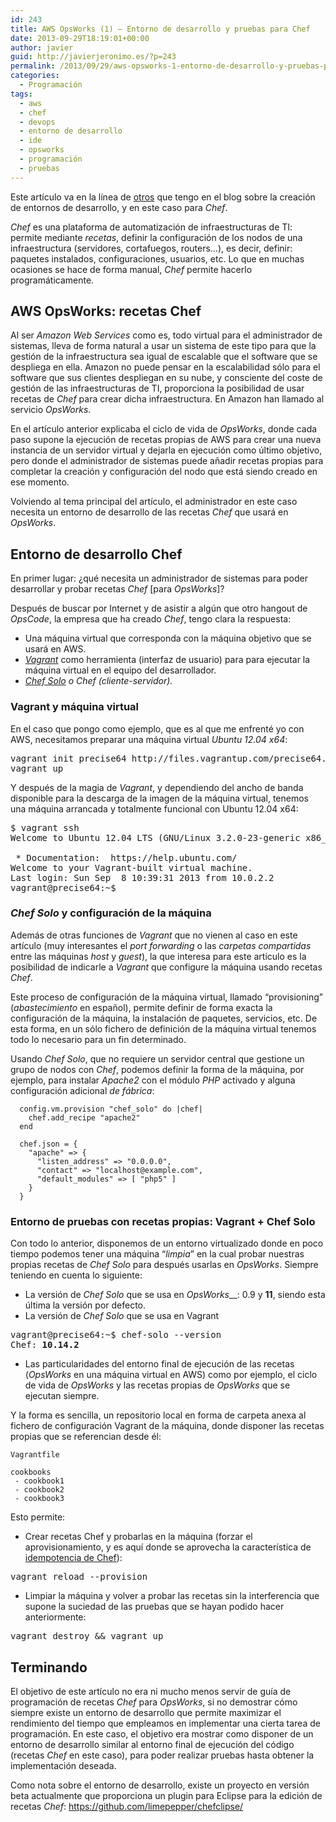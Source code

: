 ```yaml
---
id: 243
title: AWS OpsWorks (1) – Entorno de desarrollo y pruebas para Chef
date: 2013-09-29T18:19:01+00:00
author: javier
guid: http://javierjeronimo.es/?p=243
permalink: /2013/09/29/aws-opsworks-1-entorno-de-desarrollo-y-pruebas-para-chef/
categories:
  - Programación
tags:
  - aws
  - chef
  - devops
  - entorno de desarrollo
  - ide
  - opsworks
  - programación
  - pruebas
---
```

Este artículo va en la línea de [otros](http://javierjeronimo.es/?p=164 "Entorno de desarrollo Android") que tengo en el blog sobre la creación de entornos de desarrollo, y en este caso para _Chef_.

_Chef_ es una plataforma de automatización de infraestructuras de TI: permite mediante _recetas_, definir la configuración de los nodos de una infraestructura (servidores, cortafuegos, routers&#8230;), es decir, definir: paquetes instalados, configuraciones, usuarios, etc. Lo que en muchas ocasiones se hace de forma manual, _Chef_ permite hacerlo programáticamente.

## AWS OpsWorks: recetas Chef

Al ser _Amazon Web Services_ como es, todo virtual para el administrador de sistemas, lleva de forma natural a usar un sistema de este tipo para que la gestión de la infraestructura sea igual de escalable que el software que se despliega en ella. Amazon no puede pensar en la escalabilidad sólo para el software que sus clientes despliegan en su nube, y consciente del coste de gestión de las infraestructuras de TI, proporciona la posibilidad de usar recetas de _Chef_ para crear dicha infraestructura. En Amazon han llamado al servicio _OpsWorks_.

En el artículo anterior explicaba el ciclo de vida de _OpsWorks_, donde cada paso supone la ejecución de recetas propias de AWS para crear una nueva instancia de un servidor virtual y dejarla en ejecución como último objetivo, pero donde el administrador de sistemas puede añadir recetas propias para completar la creación y configuración del nodo que está siendo creado en ese momento.

Volviendo al tema principal del artículo, el administrador en este caso necesita un entorno de desarrollo de las recetas _Chef_ que usará en _OpsWorks_.

## Entorno de desarrollo Chef

En primer lugar: ¿qué necesita un administrador de sistemas para poder desarrollar y probar recetas _Chef_ [para _OpsWorks_]?

Después de buscar por Internet y de asistir a algún que otro hangout de _OpsCode_, la empresa que ha creado _Chef_, tengo clara la respuesta:

  * Una máquina virtual que corresponda con la máquina objetivo que se usará en AWS.
  * [_Vagrant_](http://www.vagrantup.com/) como herramienta (interfaz de usuario) para para ejecutar la máquina virtual en el equipo del desarrollador.
  * [_Chef Solo_](http://docs.opscode.com/chef_solo.html) _o Chef (cliente-servidor)._

### Vagrant y máquina virtual

En el caso que pongo como ejemplo, que es al que me enfrenté yo con AWS, necesitamos preparar una máquina virtual _Ubuntu 12.04 x64_:

<pre>vagrant init precise64 http://files.vagrantup.com/precise64.box
vagrant up</pre>

Y después de la magia de _Vagrant_, y dependiendo del ancho de banda disponible para la descarga de la imagen de la máquina virtual, tenemos una máquina arrancada y totalmente funcional con Ubuntu 12.04 x64:

<pre>$ vagrant ssh
Welcome to Ubuntu 12.04 LTS (GNU/Linux 3.2.0-23-generic x86_64)

 * Documentation:  https://help.ubuntu.com/
Welcome to your Vagrant-built virtual machine.
Last login: Sun Sep  8 10:39:31 2013 from 10.0.2.2
vagrant@precise64:~$</pre>

### _Chef Solo_ y configuración de la máquina

Además de otras funciones de _Vagrant_ que no vienen al caso en este artículo (muy interesantes el _port forwarding_ o las _carpetas compartidas_ entre las máquinas _host_ y _guest_), la que interesa para este artículo es la posibilidad de indicarle a _Vagrant_ que configure la máquina usando recetas _Chef_.

Este proceso de configuración de la máquina virtual, llamado &#8220;provisioning&#8221; (_abastecimiento_ en español), permite definir de forma exacta la configuración de la máquina, la instalación de paquetes, servicios, etc. De esta forma, en un sólo fichero de definición de la máquina virtual tenemos todo lo necesario para un fin determinado.

Usando _Chef Solo_, que no requiere un servidor central que gestione un grupo de nodos con _Chef_, podemos definir la forma de la máquina, por ejemplo, para instalar _Apache2_ con el módulo _PHP_ activado y alguna configuración adicional _de fábrica_:

      config.vm.provision "chef_solo" do |chef|
        chef.add_recipe "apache2"
      end
    
      chef.json = {
        "apache" => {
          "listen_address" => "0.0.0.0",
          "contact" => "localhost@example.com",
          "default_modules" => [ "php5" ]
        }
      }

### Entorno de pruebas con recetas propias: Vagrant + Chef Solo

Con todo lo anterior, disponemos de un entorno virtualizado donde en poco tiempo podemos tener una máquina &#8220;_limpia_&#8221; en la cual probar nuestras propias recetas de _Chef Solo_ para después usarlas en _OpsWorks_. Siempre teniendo en cuenta lo siguiente:

  * La versión de _Chef Solo_ que se usa en _OpsWorks___: 0.9 y **11**, siendo esta última la versión por defecto.
  * La versión de _Chef Solo_ que se usa en Vagrant

<pre>vagrant@precise64:~$ chef-solo --version
Chef: <strong>10.14.2</strong></pre>

  * Las particularidades del entorno final de ejecución de las recetas (_OpsWorks_ en una máquina virtual en AWS) como por ejemplo, el ciclo de vida de _OpsWorks_ y las recetas propias de _OpsWorks_ que se ejecutan siempre.

Y la forma es sencilla, un repositorio local en forma de carpeta anexa al fichero de configuración Vagrant de la máquina, donde disponer las recetas propias que se referencian desde él:

    Vagrantfile
    
    cookbooks
     - cookbook1
     - cookbook2
     - cookbook3

Esto permite:

  * Crear recetas Chef y probarlas en la máquina (forzar el aprovisionamiento, y es aquí donde se aprovecha la característica de [idempotencia de Chef](http://es.wikipedia.org/wiki/Idempotencia_%28inform%C3%A1tica%29)):

<pre>vagrant reload --provision</pre>

  * Limpiar la máquina y volver a probar las recetas sin la interferencia que supone la suciedad de las pruebas que se hayan podido hacer anteriormente:

<pre>vagrant destroy && vagrant up</pre>

## Terminando

El objetivo de este artículo no era ni mucho menos servir de guía de programación de recetas _Chef_ para _OpsWorks_, si no demostrar cómo siempre existe un entorno de desarrollo que permite maximizar el rendimiento del tiempo que empleamos en implementar una cierta tarea de programación. En este caso, el objetivo era mostrar como disponer de un entorno de desarrollo similar al entorno final de ejecución del código (recetas _Chef_ en este caso), para poder realizar pruebas hasta obtener la implementación deseada.

Como nota sobre el entorno de desarrollo, existe un proyecto en versión beta actualmente que proporciona un plugin para Eclipse para la edición de recetas _Chef_: https://github.com/limepepper/chefclipse/